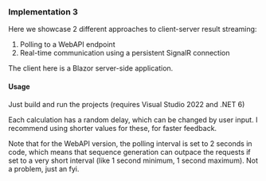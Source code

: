 ### Implementation 3

Here we showcase 2 different approaches to client-server result streaming:
1. Polling to a WebAPI endpoint
2. Real-time communication using a persistent SignalR connection

The client here is a Blazor server-side application.

#### Usage
Just build and run the projects (requires Visual Studio 2022 and .NET 6)

Each calculation has a random delay, which can be changed by user input. I recommend using shorter values for these, for faster feedback.

Note that for the WebAPI version, the polling interval is set to 2 seconds in code, which means that sequence generation can outpace the requests if set to a very short interval (like 1 second minimum, 1 second maximum). Not a problem, just an fyi.